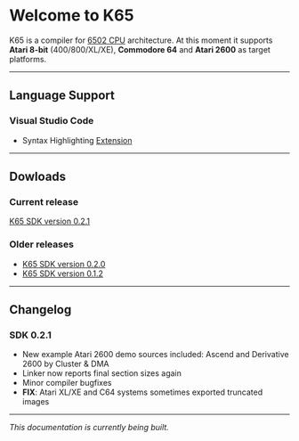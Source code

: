 # Welcome to K65

K65 is a compiler for [6502 CPU](https://en.wikipedia.org/wiki/MOS_Technology_6502) architecture. At this moment it supports **Atari 8-bit** (400/800/XL/XE), **Commodore 64** and **Atari 2600** as target platforms.

---

## Language Support

### Visual Studio Code

* Syntax Highlighting [Extension](https://marketplace.visualstudio.com/items?itemName=vscode-k65.vscode-k65)


---

## Dowloads

### Current release

[K65 SDK version 0.2.1](http://devkk.net/files/k65-sdk-0.2.1.zip)

### Older releases

* [K65 SDK version 0.2.0](http://devkk.net/files/k65-release-0.2.0.zip)
* [K65 SDK version 0.1.2](http://devkk.net/files/k65-release.zip)

---

## Changelog

### SDK 0.2.1

* New example Atari 2600 demo sources included: Ascend and Derivative 2600 by Cluster & DMA
* Linker now reports final section sizes again
* Minor compiler bugfixes
* **FIX**: Atari XL/XE and C64 systems sometimes exported truncated images

---

*This documentation is currently being built.*